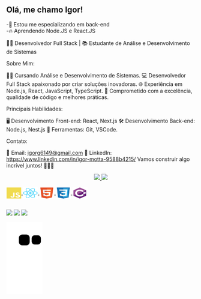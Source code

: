 ## Olá, me chamo Igor!

-🚀 Estou me especializando em back-end <br>
-🔥 Aprendendo Node.JS e React.JS


👨‍💻 Desenvolvedor Full Stack | 📚 Estudante de Análise e Desenvolvimento de Sistemas

Sobre Mim:

👨‍🎓 Cursando Análise e Desenvolvimento de Sistemas.
💻 Desenvolvedor Full Stack apaixonado por criar soluções inovadoras.
🌐 Experiência em Node.js, React, JavaScript, TypeScript.
🚀 Comprometido com a excelência, qualidade de código e melhores práticas.

Principais Habilidades:

🖥️ Desenvolvimento Front-end: React, Next.js
🛠️ Desenvolvimento Back-end: Node.js, Nest.js
🔧 Ferramentas: Git, VSCode.

Contato:

📧 Email: igorg6149@gmail.com
🔗 LinkedIn: https://www.linkedin.com/in/igor-motta-9588b4215/
Vamos construir algo incrível juntos! 👨‍💻🚀

<div align="center">
  <a href="https://github.com/igormtt">
  <img height="180em" src="https://github-readme-stats.vercel.app/api?username=igormtt&show_icons=true&theme=aura&include_all_commits=true&count_private=true"/>
  <img height="180em" src="https://github-readme-stats.vercel.app/api/top-langs/?username=igormtt&layout=compact&langs_count=7&theme=aura"/>
</div>

<div style="display: inline_block"><br>
  <img align="center" alt="igor-Js" height="30" width="40" src="https://raw.githubusercontent.com/devicons/devicon/master/icons/javascript/javascript-plain.svg">
  <img align="center" alt="igor-React" height="30" width="40" src="https://raw.githubusercontent.com/devicons/devicon/master/icons/react/react-original.svg">
  <img align="center" alt="igor-HTML" height="30" width="40" src="https://raw.githubusercontent.com/devicons/devicon/master/icons/html5/html5-original.svg">
  <img align="center" alt="igor-CSS" height="30" width="40" src="https://raw.githubusercontent.com/devicons/devicon/master/icons/css3/css3-original.svg">
  <img align="center" alt="igor-Csharp" height="30" width="40" src="https://raw.githubusercontent.com/devicons/devicon/master/icons/csharp/csharp-original.svg">
</div>

##

<div> 
  <a href="https://instagram.com/iigormtg" target="_blank"><img src="https://img.shields.io/badge/-Instagram-%23E4405F?style=for-the-badge&logo=instagram&logoColor=white" target="_blank"></a>
  <a href = "mailto:igorg6149@gmail.com"><img src="https://img.shields.io/badge/-Gmail-%23333?style=for-the-badge&logo=gmail&logoColor=white" target="_blank"></a>
  <a href="https://www.linkedin.com/in/igor-motta-9588b4215/" target="_blank"><img src="https://img.shields.io/badge/-LinkedIn-%230077B5?style=for-the-badge&logo=linkedin&logoColor=white" target="_blank"></a> 
 
  ![Snake animation](https://github.com/rafaballerini/rafaballerini/blob/output/github-contribution-grid-snake.svg)
 
</div>
